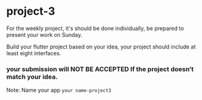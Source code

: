 
# project-3

For the weekly project, it's should be done individually, be prepared to present your work on Sunday.

Build your flutter project based on your idea, your project should include at least eight interfaces.

### your submission will NOT BE ACCEPTED If the project doesn’t match your idea.

Note: Name your app `your name-project3`

